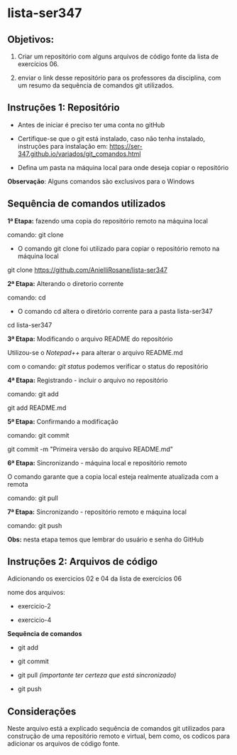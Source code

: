 # lista-ser347

## Objetivos:

1) Criar um repositório com alguns arquivos de código fonte da lista 
de exercícios 06. 

2) enviar o link desse repositório para os professores da disciplina, 
com um resumo da sequência de comandos git utilizados.

## Instruções 1: Repositório

* Antes de iniciar é preciso ter uma conta no gitHub 
* Certifique-se que o git está instalado, caso não tenha instalado, instruções para instalação em: https://ser-347.github.io/variados/git_comandos.html

* Defina um pasta na máquina local para onde deseja copiar o repositório 

**Observação**: Alguns comandos são exclusivos para o  Windows

## Sequência de comandos utilizados

**1ª Etapa:** fazendo uma copia do repositório remoto na máquina local

comando: git clone

* O comando git clone foi utilizado para copiar o repositório remoto na máquina local

git clone https://github.com/AnielliRosane/lista-ser347


**2ª Etapa:**  Alterando o diretorio corrente

comando: cd 

* O comando cd altera o diretório corrente para a pasta lista-ser347

cd lista-ser347

**3ª Etapa:** Modificando o arquivo README do repositório

Utilizou-se o *Notepad++* para alterar o arquivo README.md

com o comando: *git status* podemos verificar o status do repositório

**4ª Etapa:** Registrando - incluir o arquivo no repositório

comando: git add

git add README.md

**5ª Etapa:** Confirmando a modificação

comando: git commit 

git commit -m "Primeira versão do arquivo README.md"

**6ª Etapa:** Sincronizando -  máquina local e repositório remoto

O comando garante que a copia local esteja realmente atualizada com a remota

comando: git pull

**7ª Etapa:** Sincronizando -  repositório remoto e máquina local

comando: git push

**Obs:** nesta etapa temos que lembrar do usuário e senha do GitHub


## Instruções 2: Arquivos de código

Adicionando os exercicios 02 e 04 da lista de exercícios 06

nome dos arquivos: 

* exercicio-2

* exercicio-4

**Sequência de comandos**

* git add

* git commit

* git pull *(importante ter certeza que está sincronizado)*

* git push

## Considerações

Neste arquivo está a explicado sequência de comandos git utilizados para construção de uma repositório remoto e virtual, 
bem como, os codicos para adicionar os arquivos de código fonte.
